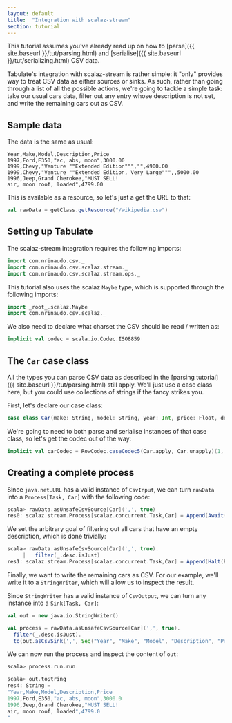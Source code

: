 ```yaml
---
layout: default
title:  "Integration with scalaz-stream"
section: tutorial
---
```

This tutorial assumes you've already read up on how to [parse]({{ site.baseurl }}/tut/parsing.html) and
[serialise]({{ site.baseurl }}/tut/serializing.html) CSV data.

Tabulate's integration with scalaz-stream is rather simple: it "only" provides way to treat CSV data as either sources
or sinks. As such, rather than going through a list of all the possible actions, we're going to tackle a simple task:
take our usual cars data, filter out any entry whose description is not set, and write the remaining cars out as CSV.

## Sample data
The data is the same as usual:

```
Year,Make,Model,Description,Price
1997,Ford,E350,"ac, abs, moon",3000.00
1999,Chevy,"Venture ""Extended Edition""","",4900.00
1999,Chevy,"Venture ""Extended Edition, Very Large""",,5000.00
1996,Jeep,Grand Cherokee,"MUST SELL!
air, moon roof, loaded",4799.00
```

This is available as a resource, so let's just a get the URL to that:
 
```scala
val rawData = getClass.getResource("/wikipedia.csv")
```

## Setting up Tabulate
The scalaz-stream integration requires the following imports:

```scala
import com.nrinaudo.csv._
import com.nrinaudo.csv.scalaz.stream._
import com.nrinaudo.csv.scalaz.stream.ops._
```

This tutorial also uses the scalaz `Maybe` type, which is supported through the following imports:

```scala
import _root_.scalaz.Maybe
import com.nrinaudo.csv.scalaz._
```

We also need to declare what charset the CSV should be read / written as:
 
```scala
implicit val codec = scala.io.Codec.ISO8859
```

## The `Car` case class
All the types you can parse CSV data as described in the [parsing tutorial]({{ site.baseurl }}/tut/parsing.html) still
apply. We'll just use a case class here, but you could use collections of strings if the fancy strikes you.

First, let's declare our case class:

```scala
case class Car(make: String, model: String, year: Int, price: Float, desc: Maybe[String])
```

We're going to need to both parse and serialise instances of that case class, so let's get the codec out of the way:

```scala
implicit val carCodec = RowCodec.caseCodec5(Car.apply, Car.unapply)(1, 2, 0, 4, 3)
```


## Creating a complete process
Since `java.net.URL` has a valid instance of `CsvInput`, we can turn `rawData` into a `Process[Task, Car]` with the
following code:

```scala
scala> rawData.asUnsafeCsvSource[Car](',', true)
res0: scalaz.stream.Process[scalaz.concurrent.Task,Car] = Append(Await(scalaz.concurrent.Task@287bdf85,<function1>,<function1>),Vector(<function1>))
```

We set the arbitrary goal of filtering out all cars that have an empty description, which is done trivially:

```scala
scala> rawData.asUnsafeCsvSource[Car](',', true).
     |   filter(_.desc.isJust)
res1: scalaz.stream.Process[scalaz.concurrent.Task,Car] = Append(Halt(End),Vector(<function1>))
```

Finally, we want to write the remaining cars as CSV. For our example, we'll write it to a `StringWriter`, which will
allow us to inspect the result.

Since `StringWriter` has a valid instance of `CsvOutput`, we can turn any instance into a `Sink[Task, Car]`:

```scala
val out = new java.io.StringWriter()

val process = rawData.asUnsafeCsvSource[Car](',', true).
  filter(_.desc.isJust).
  to(out.asCsvSink(',', Seq("Year", "Make", "Model", "Description", "Price")))
```

We can now run the process and inspect the content of `out`:

```scala
scala> process.run.run

scala> out.toString
res4: String =
"Year,Make,Model,Description,Price
1997,Ford,E350,"ac, abs, moon",3000.0
1996,Jeep,Grand Cherokee,"MUST SELL!
air, moon roof, loaded",4799.0
"
```
